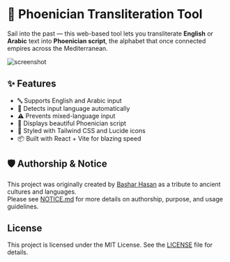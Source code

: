 # 🛶 Phoenician Transliteration Tool

Sail into the past — this web-based tool lets you transliterate **English** or **Arabic** text into **Phoenician script**, the alphabet that once connected empires across the Mediterranean.

![screenshot](./public/images/screenshot.png) <!-- You can add a screenshot if available -->

## ✨ Features

- 🔤 Supports English and Arabic input
- 📝 Detects input language automatically
- ⚠️ Prevents mixed-language input
- 📜 Displays beautiful Phoenician script
- 🎨 Styled with Tailwind CSS and Lucide icons
- 📦 Built with React + Vite for blazing speed

## 🛡 Authorship & Notice

This project was originally created by [Bashar Hasan](https://github.com/abstract-333) as a tribute to ancient cultures and languages.  
Please see [NOTICE.md](./NOTICE.md) for more details on authorship, purpose, and usage guidelines.

## License

This project is licensed under the MIT License. See the [LICENSE](LICENSE) file for details.
